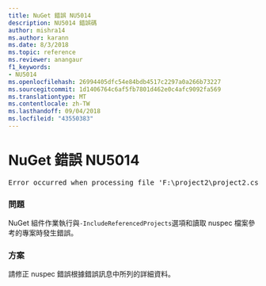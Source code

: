 ```yaml
---
title: NuGet 錯誤 NU5014
description: NU5014 錯誤碼
author: mishra14
ms.author: karann
ms.date: 8/3/2018
ms.topic: reference
ms.reviewer: anangaur
f1_keywords:
- NU5014
ms.openlocfilehash: 26994405dfc54e84bdb4517c2297a0a266b73227
ms.sourcegitcommit: 1d1406764c6af5fb7801d462e0c4afc9092fa569
ms.translationtype: MT
ms.contentlocale: zh-TW
ms.lasthandoff: 09/04/2018
ms.locfileid: "43550383"
---
```

# <a name="nuget-error-nu5014"></a>NuGet 錯誤 NU5014
<pre>Error occurred when processing file 'F:\project2\project2.csproj': The 'id' start tag on line 4 position 10 does not match the end tag of 'ids'. Line 4, position 20.</pre>

### <a name="issue"></a>問題

NuGet 組件作業執行與`-IncludeReferencedProjects`選項和讀取 nuspec 檔案參考的專案時發生錯誤。


### <a name="solution"></a>方案

請修正 nuspec 錯誤根據錯誤訊息中所列的詳細資料。


